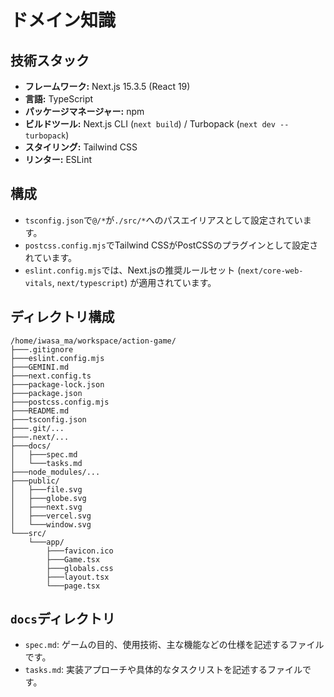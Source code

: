 # ドメイン知識

## 技術スタック

*   **フレームワーク:** Next.js 15.3.5 (React 19)
*   **言語:** TypeScript
*   **パッケージマネージャー:** npm
*   **ビルドツール:** Next.js CLI (`next build`) / Turbopack (`next dev --turbopack`)
*   **スタイリング:** Tailwind CSS
*   **リンター:** ESLint

## 構成

*   `tsconfig.json`で`@/*`が`./src/*`へのパスエイリアスとして設定されています。
*   `postcss.config.mjs`でTailwind CSSがPostCSSのプラグインとして設定されています。
*   `eslint.config.mjs`では、Next.jsの推奨ルールセット (`next/core-web-vitals`, `next/typescript`) が適用されています。

## ディレクトリ構成

```
/home/iwasa_ma/workspace/action-game/
├───.gitignore
├───eslint.config.mjs
├───GEMINI.md
├───next.config.ts
├───package-lock.json
├───package.json
├───postcss.config.mjs
├───README.md
├───tsconfig.json
├───.git/...
├───.next/...
├───docs/
│   ├───spec.md
│   └───tasks.md
├───node_modules/...
├───public/
│   ├───file.svg
│   ├───globe.svg
│   ├───next.svg
│   ├───vercel.svg
│   └───window.svg
└───src/
    └───app/
        ├───favicon.ico
        ├───Game.tsx
        ├───globals.css
        ├───layout.tsx
        └───page.tsx
```

## `docs`ディレクトリ

*   `spec.md`: ゲームの目的、使用技術、主な機能などの仕様を記述するファイルです。
*   `tasks.md`: 実装アプローチや具体的なタスクリストを記述するファイルです。
